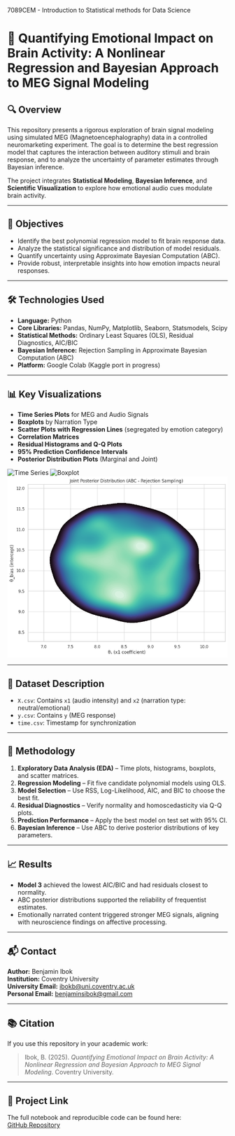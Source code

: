 7089CEM - Introduction to Statistical methods for Data Science

# 🧠 Quantifying Emotional Impact on Brain Activity: A Nonlinear Regression and Bayesian Approach to MEG Signal Modeling

## 🔍 Overview

This repository presents a rigorous exploration of brain signal modeling using simulated MEG (Magnetoencephalography) data in a controlled neuromarketing experiment. The goal is to determine the best regression model that captures the interaction between auditory stimuli and brain response, and to analyze the uncertainty of parameter estimates through Bayesian inference.

The project integrates **Statistical Modeling**, **Bayesian Inference**, and **Scientific Visualization** to explore how emotional audio cues modulate brain activity.

---

## 🎯 Objectives

- Identify the best polynomial regression model to fit brain response data.
- Analyze the statistical significance and distribution of model residuals.
- Quantify uncertainty using Approximate Bayesian Computation (ABC).
- Provide robust, interpretable insights into how emotion impacts neural responses.

---

## 🛠️ Technologies Used

- **Language:** Python
- **Core Libraries:** Pandas, NumPy, Matplotlib, Seaborn, Statsmodels, Scipy
- **Statistical Methods:** Ordinary Least Squares (OLS), Residual Diagnostics, AIC/BIC
- **Bayesian Inference:** Rejection Sampling in Approximate Bayesian Computation (ABC)
- **Platform:** Google Colab (Kaggle port in progress)

---

## 📊 Key Visualizations

- **Time Series Plots** for MEG and Audio Signals
- **Boxplots** by Narration Type
- **Scatter Plots with Regression Lines** (segregated by emotion category)
- **Correlation Matrices**
- **Residual Histograms and Q-Q Plots**
- **95% Prediction Confidence Intervals**
- **Posterior Distribution Plots** (Marginal and Joint)

![Time Series](outputs/time_series_meg_audio.png)
![Boxplot](outputs/boxplot_emotion_effect.png)
![Posterior](/posterior.png)

---

## 📁 Dataset Description

- `X.csv`: Contains `x1` (audio intensity) and `x2` (narration type: neutral/emotional)
- `y.csv`: Contains `y` (MEG response)
- `time.csv`: Timestamp for synchronization

---

## 🧪 Methodology

1. **Exploratory Data Analysis (EDA)** – Time plots, histograms, boxplots, and scatter matrices.
2. **Regression Modeling** – Fit five candidate polynomial models using OLS.
3. **Model Selection** – Use RSS, Log-Likelihood, AIC, and BIC to choose the best fit.
4. **Residual Diagnostics** – Verify normality and homoscedasticity via Q-Q plots.
5. **Prediction Performance** – Apply the best model on test set with 95% CI.
6. **Bayesian Inference** – Use ABC to derive posterior distributions of key parameters.

---

## 📈 Results

- **Model 3** achieved the lowest AIC/BIC and had residuals closest to normality.
- ABC posterior distributions supported the reliability of frequentist estimates.
- Emotionally narrated content triggered stronger MEG signals, aligning with neuroscience findings on affective processing.

---

## 📬 Contact

**Author:** Benjamin Ibok  
**Institution:** Coventry University  
**University Email:** ibokb@uni.coventry.ac.uk  
**Personal Email:** benjaminsibok@gmail.com  

---

## 📚 Citation

If you use this repository in your academic work:

> Ibok, B. (2025). *Quantifying Emotional Impact on Brain Activity: A Nonlinear Regression and Bayesian Approach to MEG Signal Modeling*. Coventry University.

---

## 🔗 Project Link

The full notebook and reproducible code can be found here:  
[GitHub Repository](https://github.com/JaminUbuntu/IBOK_STA/blob/main/real_IBOKb_STA_CW.ipynb)
